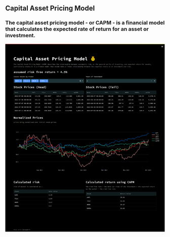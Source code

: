 ## Capital Asset Pricing Model
### The capital asset pricing model - or CAPM - is a financial model that calculates the expected rate of return for an asset or investment.
![report](screencapture-localhost-8501-2023-07-05-21_54_21.png)
